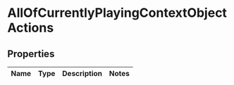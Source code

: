 # AllOfCurrentlyPlayingContextObjectActions

## Properties
Name | Type | Description | Notes
------------ | ------------- | ------------- | -------------
